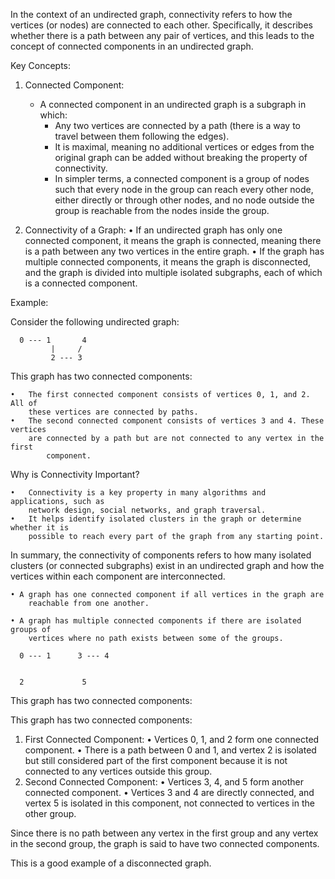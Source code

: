 In the context of an undirected graph, connectivity refers to
how the vertices (or nodes) are connected to each other.
Specifically, it describes whether there is a path between
any pair of vertices, and this leads to the concept of connected
components in an undirected graph.

Key Concepts:

1. Connected Component:

   - A connected component in an undirected graph is a subgraph
     in which:
     - Any two vertices are connected by a path (there is a way to travel
       between them following the edges).
     - It is maximal, meaning no additional vertices or edges from the
       original graph can be added without breaking the property of
       connectivity.
     - In simpler terms, a connected component is a group of nodes such
       that every node in the group can reach every other node, either
       directly or through other nodes, and no node outside the group is
       reachable from the nodes inside the group.

2. Connectivity of a Graph:
   • If an undirected graph has only one connected component, it means the
   graph is connected, meaning there is a path between any two vertices in
   the entire graph.
   • If the graph has multiple connected components, it means the graph is
   disconnected, and the graph is divided into multiple isolated subgraphs,
   each of which is a connected component.

Example:

Consider the following undirected graph:

```
  0 --- 1       4
         |     /
         2 --- 3
```

This graph has two connected components:

    •	The first connected component consists of vertices 0, 1, and 2. All of
    	these vertices are connected by paths.
    •	The second connected component consists of vertices 3 and 4. These vertices
    	are connected by a path but are not connected to any vertex in the first
    		component.

Why is Connectivity Important?

    •	Connectivity is a key property in many algorithms and applications, such as
    	network design, social networks, and graph traversal.
    •	It helps identify isolated clusters in the graph or determine whether it is
    	possible to reach every part of the graph from any starting point.

In summary, the connectivity of components refers to how many isolated clusters
(or connected subgraphs) exist in an undirected graph and how the vertices within
each component are interconnected.

    • A graph has one connected component if all vertices in the graph are
    	reachable from one another.

    • A graph has multiple connected components if there are isolated groups of
    	vertices where no path exists between some of the groups.

```
  0 --- 1      3 --- 4


  2             5
```

This graph has two connected components:

This graph has two connected components:

1. First Connected Component:
   • Vertices 0, 1, and 2 form one connected component.
   • There is a path between 0 and 1, and vertex 2 is isolated but still considered
   part of the first component because it is not connected to any vertices outside
   this group.
2. Second Connected Component:
   • Vertices 3, 4, and 5 form another connected component.
   • Vertices 3 and 4 are directly connected, and vertex 5 is isolated in this component,
   not connected to vertices in the other group.

Since there is no path between any vertex in the first group and any vertex in the second
group, the graph is said to have two connected components.

This is a good example of a disconnected graph.

